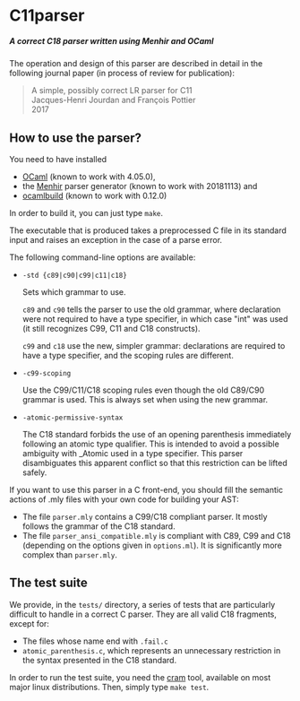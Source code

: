 C11parser
=========

##### A correct C18 parser written using Menhir and OCaml

The operation and design of this parser are described in detail in the
following journal paper (in process of review for publication):

> A simple, possibly correct LR parser for C11<br/>
> Jacques-Henri Jourdan and François Pottier<br/>
> 2017<br/>

How to use the parser?
----------------------

You need to have installed
- [OCaml](https://ocaml.org/docs/install.html) (known to work with 4.05.0),
- the [Menhir](http://gallium.inria.fr/~fpottier/menhir/) parser generator
  (known to work with 20181113) and
- [ocamlbuild](https://github.com/ocaml/ocamlbuild) (known to work with 0.12.0)

In order to build it, you can just type `make`.

The executable that is produced takes a preprocessed C file in its
standard input and raises an exception in the case of a parse
error.

The following command-line options are available:
  - `-std {c89|c90|c99|c11|c18}`

    Sets which grammar to use.

    `c89` and `c90` tells the parser to use the old grammar, where
    declaration were not required to have a type specifier, in which
    case "int" was used (it still recognizes C99, C11 and C18 constructs).

    `c99` and `c18` use the new, simpler grammar: declarations are
    required to have a type specifier, and the scoping rules are
    different.

  - `-c99-scoping`

    Use the C99/C11/C18 scoping rules even though the old C89/C90 grammar
    is used. This is always set when using the new grammar.

  - `-atomic-permissive-syntax`

    The C18 standard forbids the use of an opening parenthesis
    immediately following an atomic type qualifier. This is intended
    to avoid a possible ambiguity with _Atomic used in a type
    specifier. This parser disambiguates this apparent conflict so
    that this restriction can be lifted safely.

If you want to use this parser in a C front-end, you should fill the
semantic actions of .mly files with your own code for building your
AST:
  - The file `parser.mly` contains a C99/C18 compliant parser. It
    mostly follows the grammar of the C18 standard.
  - The file `parser_ansi_compatible.mly` is compliant with C89, C99 and
    C18 (depending on the options given in `options.ml`). It is
    significantly more complex than `parser.mly`.

The test suite
--------------

We provide, in the `tests/` directory, a series of tests that are
particularly difficult to handle in a correct C parser. They are all
valid C18 fragments, except for:
  - The files whose name end with `.fail.c`
  - `atomic_parenthesis.c`, which represents an unnecessary restriction
    in the syntax presented in the C18 standard.

In order to run the test suite, you need the
[cram](https://bitheap.org/cram/) tool, available on most major linux
distributions. Then, simply type `make test`.
